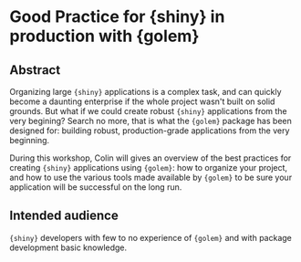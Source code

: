 # Good Practice for {shiny} in production with {golem}

## Abstract

Organizing large `{shiny}` applications is a complex task, and can quickly become a daunting enterprise if the whole project wasn't built on solid grounds.
But what if we could create robust `{shiny}` applications from the very begining? 
Search no more, that is what the `{golem}` package has been designed for: building robust, production-grade applications from the very beginning.

During this workshop, Colin will gives an overview of the best practices for creating `{shiny}` applications using `{golem}`: how to organize your project, and how to use the various tools made available by `{golem}` to be sure your application will be successful on the long run. 

## Intended audience 

`{shiny}` developers with few to no experience of `{golem}` and with package development basic knowledge. 
